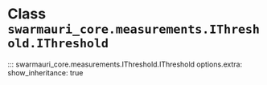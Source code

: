 # Class `swarmauri_core.measurements.IThreshold.IThreshold`

::: swarmauri_core.measurements.IThreshold.IThreshold
    options.extra:
      show_inheritance: true

